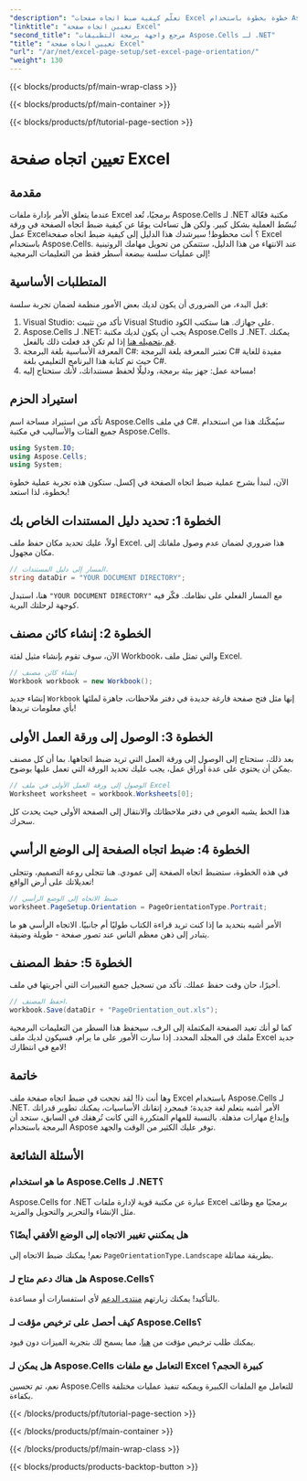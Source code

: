 ```yaml
---
"description": "تعلّم كيفية ضبط اتجاه صفحات Excel خطوة بخطوة باستخدام Aspose.Cells لـ .NET. احصل على نتائج مُحسّنة."
"linktitle": "تعيين اتجاه صفحة Excel"
"second_title": "مرجع واجهة برمجة التطبيقات Aspose.Cells لـ .NET"
"title": "تعيين اتجاه صفحة Excel"
"url": "/ar/net/excel-page-setup/set-excel-page-orientation/"
"weight": 130
---
```


{{< blocks/products/pf/main-wrap-class >}}

{{< blocks/products/pf/main-container >}}

{{< blocks/products/pf/tutorial-page-section >}}

# تعيين اتجاه صفحة Excel

## مقدمة

عندما يتعلق الأمر بإدارة ملفات Excel برمجيًا، تُعد Aspose.Cells لـ .NET مكتبة فعّالة تُبسّط العملية بشكل كبير. ولكن هل تساءلت يومًا عن كيفية ضبط اتجاه الصفحة في ورقة عمل Excel؟ أنت محظوظ! سيرشدك هذا الدليل إلى كيفية ضبط اتجاه صفحة Excel باستخدام Aspose.Cells. عند الانتهاء من هذا الدليل، ستتمكن من تحويل مهامك الروتينية إلى عمليات سلسة ببضعة أسطر فقط من التعليمات البرمجية!

## المتطلبات الأساسية

قبل البدء، من الضروري أن يكون لديك بعض الأمور منظمة لضمان تجربة سلسة:

1. Visual Studio: تأكد من تثبيت Visual Studio على جهازك. هنا ستكتب الكود.
2. Aspose.Cells لـ .NET: يجب أن يكون لديك مكتبة Aspose.Cells لـ .NET. يمكنك [قم بتحميله هنا](https://releases.aspose.com/cells/net/) إذا لم تكن قد فعلت ذلك بالفعل.
3. المعرفة الأساسية بلغة البرمجة C#: تعتبر المعرفة بلغة البرمجة C# مفيدة للغاية حيث تم كتابة هذا البرنامج التعليمي بلغة C#.
4. مساحة عمل: جهز بيئة برمجة، ودليلًا لحفظ مستنداتك، لأنك ستحتاج إليه!

## استيراد الحزم

تأكد من استيراد مساحة اسم Aspose.Cells في ملف C#. سيُمكّنك هذا من استخدام جميع الفئات والأساليب في مكتبة Aspose.Cells.

```csharp
using System.IO;
using Aspose.Cells;
using System;
```

الآن، لنبدأ بشرح عملية ضبط اتجاه الصفحة في إكسل. ستكون هذه تجربة عملية خطوة بخطوة، لذا استعد!

## الخطوة 1: تحديد دليل المستندات الخاص بك

أولاً، عليك تحديد مكان حفظ ملف Excel. هذا ضروري لضمان عدم وصول ملفاتك إلى مكان مجهول.

```csharp
// المسار إلى دليل المستندات.
string dataDir = "YOUR DOCUMENT DIRECTORY";
```

هنا، استبدل `"YOUR DOCUMENT DIRECTORY"` مع المسار الفعلي على نظامك. فكّر فيه كوجهة لرحلتك البرية.

## الخطوة 2: إنشاء كائن مصنف

الآن، سوف تقوم بإنشاء مثيل لفئة Workbook، والتي تمثل ملف Excel.

```csharp
// إنشاء كائن مصنف
Workbook workbook = new Workbook();
```

إنشاء جديد `Workbook` إنها مثل فتح صفحة فارغة جديدة في دفتر ملاحظات، جاهزة لملئها بأي معلومات تريدها!

## الخطوة 3: الوصول إلى ورقة العمل الأولى

بعد ذلك، ستحتاج إلى الوصول إلى ورقة العمل التي تريد ضبط اتجاهها. بما أن كل مصنف يمكن أن يحتوي على عدة أوراق عمل، يجب عليك تحديد الورقة التي تعمل عليها بوضوح.

```csharp
// الوصول إلى ورقة العمل الأولى في ملف Excel
Worksheet worksheet = workbook.Worksheets[0];
```

هذا الخط يشبه الغوص في دفتر ملاحظاتك والانتقال إلى الصفحة الأولى حيث يحدث كل سحرك.

## الخطوة 4: ضبط اتجاه الصفحة إلى الوضع الرأسي

في هذه الخطوة، ستضبط اتجاه الصفحة إلى عمودي. هنا تتجلى روعة التصميم، وتتجلى تعديلاتك على أرض الواقع!

```csharp
// ضبط الاتجاه إلى الوضع الرأسي
worksheet.PageSetup.Orientation = PageOrientationType.Portrait;
```

الأمر أشبه بتحديد ما إذا كنت تريد قراءة الكتاب طوليًا أم جانبيًا. الاتجاه الرأسي هو ما يتبادر إلى ذهن معظم الناس عند تصور صفحة - طويلة وضيقة.

## الخطوة 5: حفظ المصنف

أخيرًا، حان وقت حفظ عملك. تأكد من تسجيل جميع التغييرات التي أجريتها في ملف.

```csharp
// احفظ المصنف.
workbook.Save(dataDir + "PageOrientation_out.xls");
```

كما لو أنك تعيد الصفحة المكتملة إلى الرف، سيحفظ هذا السطر من التعليمات البرمجية ملفك في المجلد المحدد. إذا سارت الأمور على ما يرام، فسيكون لديك ملف Excel جديد لامع في انتظارك!

## خاتمة

وها أنت ذا! لقد نجحت في ضبط اتجاه صفحة ملف Excel باستخدام Aspose.Cells لـ .NET. الأمر أشبه بتعلم لغة جديدة؛ فبمجرد إتقانك الأساسيات، يمكنك تطوير قدراتك وإبداع مهارات مذهلة. بالنسبة للمهام المتكررة التي كانت تُرهقك في السابق، ستجد أن البرمجة باستخدام Aspose توفر عليك الكثير من الوقت والجهد.

## الأسئلة الشائعة

### ما هو استخدام Aspose.Cells لـ .NET؟
Aspose.Cells for .NET عبارة عن مكتبة قوية لإدارة ملفات Excel برمجيًا مع وظائف مثل الإنشاء والتحرير والتحويل والمزيد.

### هل يمكنني تغيير الاتجاه إلى الوضع الأفقي أيضًا؟
نعم! يمكنك ضبط الاتجاه إلى `PageOrientationType.Landscape` بطريقة مماثلة.

### هل هناك دعم متاح لـ Aspose.Cells؟
بالتأكيد! يمكنك زيارتهم [منتدى الدعم](https://forum.aspose.com/c/cells/9) لأي استفسارات أو مساعدة.

### كيف أحصل على ترخيص مؤقت لـ Aspose.Cells؟
يمكنك طلب ترخيص مؤقت من [هنا](https://purchase.aspose.com/temporary-license/)، مما يسمح لك بتجربة الميزات دون قيود.

### هل يمكن لـ Aspose.Cells التعامل مع ملفات Excel كبيرة الحجم؟
نعم، تم تحسين Aspose.Cells للتعامل مع الملفات الكبيرة ويمكنه تنفيذ عمليات مختلفة بكفاءة.

{{< /blocks/products/pf/tutorial-page-section >}}

{{< /blocks/products/pf/main-container >}}

{{< /blocks/products/pf/main-wrap-class >}}

{{< blocks/products/products-backtop-button >}}